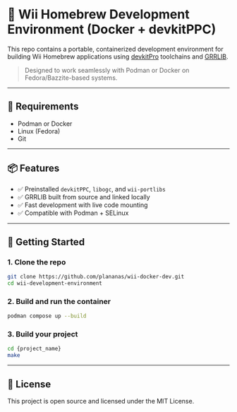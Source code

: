 # 🐧 Wii Homebrew Development Environment (Docker + devkitPPC)

This repo contains a portable, containerized development environment for building Wii Homebrew applications using [devkitPro](https://devkitpro.org/) toolchains and [GRRLIB](https://github.com/GRRLIB/GRRLIB).

> Designed to work seamlessly with Podman or Docker on Fedora/Bazzite-based systems.

---

## 🧱 Requirements

- Podman or Docker
- Linux (Fedora)
- Git

---

## 📦 Features

- ✅ Preinstalled `devkitPPC`, `libogc`, and `wii-portlibs`
- ✅ GRRLIB built from source and linked locally
- ✅ Fast development with live code mounting
- ✅ Compatible with Podman + SELinux

---

## 🚀 Getting Started

### 1. Clone the repo

```bash
git clone https://github.com/plananas/wii-docker-dev.git
cd wii-development-environment
```

### 2. Build and run the container

```bash
podman compose up --build
```

### 3. Build your project

```bash
cd {project_name}
make
```

---

## 📄 License

This project is open source and licensed under the MIT License.


